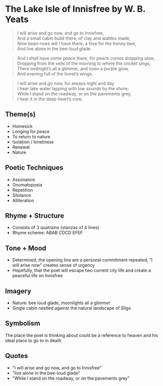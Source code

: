 # The Lake Isle of Innisfree by W. B. Yeats

> I will arise and go now, and go to Innisfree,  
> And a small cabin build there, of clay and wattles made;  
> Nine bean-rows will I have there, a hive for the honey-bee,  
> And live alone in the bee-loud glade.  

> And I shall have some peace there, for peace comes dropping slow,  
> Dropping from the veils of the morning to where the cricket sings;  
> There midnight’s all a glimmer, and noon a purple glow,  
> And evening full of the linnet’s wings.  

> I will arise and go now, for always night and day  
> I hear lake water lapping with low sounds by the shore;  
> While I stand on the roadway, or on the pavements grey,  
> I hear it in the deep heart’s core.   

## Theme(s)
- Homesick
- Longing for peace
- To return to nature
- Isolation / loneliness
- Renewal
- Nature

## Poetic Techniques
- Assonance
- Onomatopoeia
- Repetition
- Sibilance
- Alliteration

## Rhyme + Structure
- Consists of 3 quatrains (stanzas of 4 lines)
- Rhyme scheme: ABAB CDCD EFEF

## Tone + Mood
- Determined, the opening line are a personal commitment repeated, "I will arise now" creates sense of urgency
- Hopefully, that the poet will escape two current city life and create a peaceful life on Innisfree

## Imagery
- Nature: bee loud glade, moonlights all a glimmer
- Single cabin nestled against the natural landscape of Sligo

## Symbolism
The place the poet is thinking about could be a reference to heaven and his ideal place to go to in death

## Quotes
- "I will arise and go now, and go to Innisfree"
- "live alone in the bee-loud glade"
- "While I stand on the roadway, or on the pavements grey"
